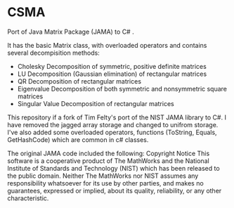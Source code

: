 # CSMA
Port of Java Matrix Package (JAMA) to C# .

It has the basic Matrix class, with overloaded operators and contains several decompisition methods:
* Cholesky Decomposition of symmetric, positive definite matrices
* LU Decomposition (Gaussian elimination) of rectangular matrices
* QR Decomposition of rectangular matrices
* Eigenvalue Decomposition of both symmetric and nonsymmetric square matrices
* Singular Value Decomposition of rectangular matrices

This repository if a fork of Tim Felty's port of the NIST JAMA library to C#.
I have removed the jagged array storage and changed to unifrom storage. I've also added some overloaded operators, functions (ToString, Equals, GetHashCode) which are common in c# classes.

The original JAMA code included the following:
Copyright Notice This software is a cooperative product of The MathWorks and the 
National Institute of Standards and Technology (NIST) which has been released to the public domain. 
Neither The MathWorks nor NIST assumes any responsibility whatsoever for its use by other parties, 
and makes no guarantees, expressed or implied, about its quality, reliability, or any other characteristic.
